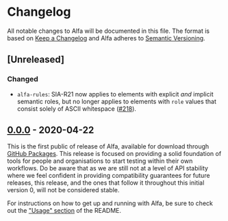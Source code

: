 # Changelog

All notable changes to Alfa will be documented in this file. The format is based on [Keep a Changelog](https://keepachangelog.com/en/1.0.0/) and Alfa adheres to [Semantic Versioning](https://semver.org/spec/v2.0.0.html).

## [Unreleased]

### Changed

- `alfa-rules`: SIA-R21 now applies to elements with explicit _and_ implicit semantic roles, but no longer applies to elements with `role` values that consist solely of ASCII whitespace ([#218](https://github.com/Siteimprove/alfa/pull/218)).

## [0.0.0] - 2020-04-22

[0.0.0]: https://github.com/Siteimprove/alfa/releases/tag/v0.0.0

This is the first public of release of Alfa, available for download through [GitHub Packages](https://github.com/Siteimprove/alfa/packages). This release is focused on providing a solid foundation of tools for people and organisations to start testing within their own workflows. Do be aware that as we are still not at a level of API stability where we feel confident in providing compatibility guarantees for future releases, this release, and the ones that follow it throughout this initial version 0, will not be considered stable.

For instructions on how to get up and running with Alfa, be sure to check out the ["Usage" section](https://github.com/Siteimprove/alfa#usage) of the README.
